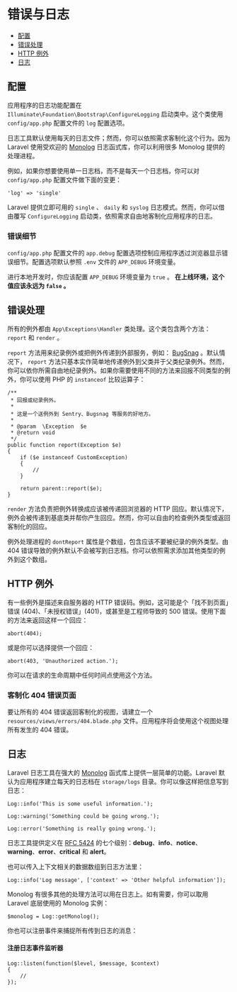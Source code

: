 # 错误与日志

- [配置](#configuration)
- [错误处理](#handling-errors)
- [HTTP 例外](#http-exceptions)
- [日志](#logging)

<a name="configuration"></a>
## 配置

应用程序的日志功能配置在 `Illuminate\Foundation\Bootstrap\ConfigureLogging` 启动类中。这个类使用 `config/app.php` 配置文件的 `log` 配置选项。

日志工具默认使用每天的日志文件；然而，你可以依照需求客制化这个行为。因为 Laravel 使用受欢迎的 [Monolog](https://github.com/Seldaek/monolog) 日志函式库，你可以利用很多 Monolog 提供的处理进程。

例如，如果你想要使用单一日志档，而不是每天一个日志档，你可以对 `config/app.php` 配置文件做下面的变更：

	'log' => 'single'

Laravel 提供立即可用的 `single` 、 `daily` 和 `syslog` 日志模式。然而，你可以借由覆写 `ConfigureLogging` 启动类，依照需求自由地客制化应用程序的日志。

### 错误细节

`config/app.php` 配置文件的 `app.debug` 配置选项控制应用程序透过浏览器显示错误细节。配置选项默认参照 `.env` 文件的 `APP_DEBUG` 环境变量。

进行本地开发时，你应该配置 `APP_DEBUG` 环境变量为 `true` 。 **在上线环境，这个值应该永远为 `false` 。**

<a name="handling-errors"></a>
## 错误处理

所有的例外都由 `App\Exceptions\Handler` 类处理。这个类包含两个方法： `report` 和 `render` 。

`report` 方法用来纪录例外或把例外传递到外部服务，例如： [BugSnag](https://bugsnag.com) 。默认情况下， `report`  方法只基本实作简单地传递例外到父类并于父类纪录例外。然而，你可以依你所需自由地纪录例外。如果你需要使用不同的方法来回报不同类型的例外，你可以使用 PHP 的 `instanceof` 比较运算子：

	/**
	 * 回报或纪录例外。
	 *
	 * 这是一个送例外到 Sentry、Bugsnag 等服务的好地方。
	 *
	 * @param  \Exception  $e
	 * @return void
	 */
	public function report(Exception $e)
	{
		if ($e instanceof CustomException)
		{
			//
		}

		return parent::report($e);
	}

`render` 方法负责把例外转换成应该被传递回浏览器的 HTTP 回应。默认情况下，例外会被传递到基底类并帮你产生回应。然而，你可以自由的检查例外类型或返回客制化的回应。

例外处理进程的 `dontReport` 属性是个数组，包含应该不要被纪录的例外类型。由 404 错误导致的例外默认不会被写到日志档。你可以依照需求添加其他类型的例外到这个数组。

<a name="http-exceptions"></a>
## HTTP 例外

有一些例外是描述来自服务器的 HTTP 错误码。例如，这可能是个「找不到页面」错误 (404)、「未授权错误」(401)，或甚至是工程师导致的 500 错误。使用下面的方法来返回这样一个回应：

	abort(404);

或是你可以选择提供一个回应：

	abort(403, 'Unauthorized action.');

你可以在请求的生命周期中任何时间点使用这个方法。

### 客制化 404 错误页面

要让所有的 404 错误返回客制化的视图，请建立一个 `resources/views/errors/404.blade.php` 文件。应用程序将会使用这个视图处理所有发生的 404 错误。

<a name="logging"></a>
## 日志

Laravel 日志工具在强大的 [Monolog](http://github.com/seldaek/monolog) 函式库上提供一层简单的功能。Laravel 默认为应用程序建立每天的日志档在 `storage/logs` 目录。你可以像这样把信息写到日志：

	Log::info('This is some useful information.');

	Log::warning('Something could be going wrong.');

	Log::error('Something is really going wrong.');

日志工具提供定义在 [RFC 5424](http://tools.ietf.org/html/rfc5424)  的七个级别：**debug**、**info**、**notice**、**warning**、**error**、**critical** 和 **alert**。

也可以传入上下文相关的数据数组到日志方法里：

	Log::info('Log message', ['context' => 'Other helpful information']);

Monolog 有很多其他的处理方法可以用在日志上。如有需要，你可以取用 Laravel 底层使用的 Monolog 实例：

	$monolog = Log::getMonolog();

你也可以注册事件来捕捉所有传到日志的消息：

#### 注册日志事件监听器

	Log::listen(function($level, $message, $context)
	{
		//
	});
